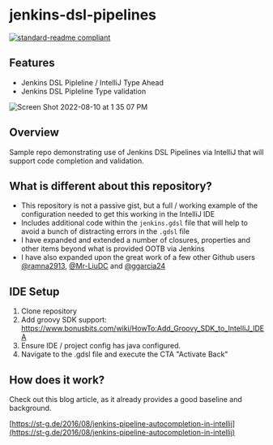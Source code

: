 # jenkins-dsl-pipelines

[![standard-readme compliant](https://img.shields.io/badge/readme%20style-standard-brightgreen.svg?style=flat-square)](https://github.com/RichardLitt/standard-readme)

## Features
* Jenkins DSL Pipleline / IntelliJ Type Ahead 
* Jenkins DSL Pipleline Type validation

![Screen Shot 2022-08-10 at 1 35 07 PM](https://user-images.githubusercontent.com/21325640/184245367-e7166c1f-b07f-4de9-b269-25c449d1755f.png)


## Overview

Sample repo demonstrating use of Jenkins DSL Pipelines via IntelliJ that will support code completion and validation.

## What is different about this repository?

* This repository is not a passive gist, but a full / working example of the configuration needed to get this working in the IntelliJ IDE
* Includes additional code within the `jenkins.gdsl` file that will help to avoid a bunch of distracting errors in the `.gdsl` file
* I have expanded and extended a number of closures, properties and other items beyond what is provided OOTB via Jenkins
* I have also expanded upon the great work of a few other Github users [@ramna2913](https://gist.github.com/ranma2913/6c2424a5bda07d12d034502fb4b0b7c2), [@Mr-LiuDC](https://gist.github.com/Mr-LiuDC/8a1fbe27e8fbd42361185b06085ef4c3) and [@ggarcia24](https://gist.github.com/ggarcia24/fc5acec3288812b34c64a4f2b8f9bca9)

## IDE Setup

1. Clone repository
2. Add groovy SDK support:
   https://www.bonusbits.com/wiki/HowTo:Add_Groovy_SDK_to_IntelliJ_IDEA
3. Ensure IDE / project config has java configured.
4. Navigate to the .gdsl file and execute the CTA "Activate Back"

## How does it work?

Check out this blog article, as it already provides a good baseline and background.

[https://st-g.de/2016/08/jenkins-pipeline-autocompletion-in-intellij](https://st-g.de/2016/08/jenkins-pipeline-autocompletion-in-intellij)
